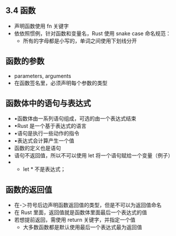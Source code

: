 
## 3.4 函数

+ 声明函数使用 fn 关键字
+ 依依照惯例，针对函数和变量名，Rust 使用 snake case 命名规范：
    - 所有的字母都是小写的，单词之间使用下划线分开


## 函数的参数
- parameters, arguments
- 在函数签名里，必须声明每个参数的类型


## 函数体中的语句与表达式
- •函数体由一系列语句组成，可选的由一个表达式结束
- •Rust 是一个基于表达式的语言
- •语句是执行一些动作的指令
- •表达式会计算产生一个值
- 函数的定义也是语句
- 语句不返回值，所以不可以使用 let 将一个语句赋给一个变量（例子）
- * let * 不是表达式； 


## 函数的返回值

- 在-＞符号后边声明函数返回值的类型，但是不可以为返回值命名
- 在 Rust 里面，返回值就是函数体里面最后一个表达式的值
- 若想提前返回，需使用 return 关键字，并指定一个值
  - 大多数函数都是默认使用最后一个表达式最为返回值